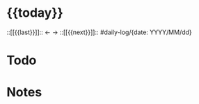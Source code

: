 # {{today}}
::[[{{last}}]]:: <- -> ::[[{{next}}]]::  #daily-log/{date: YYYY/MM/dd}

# Todo

# Notes

